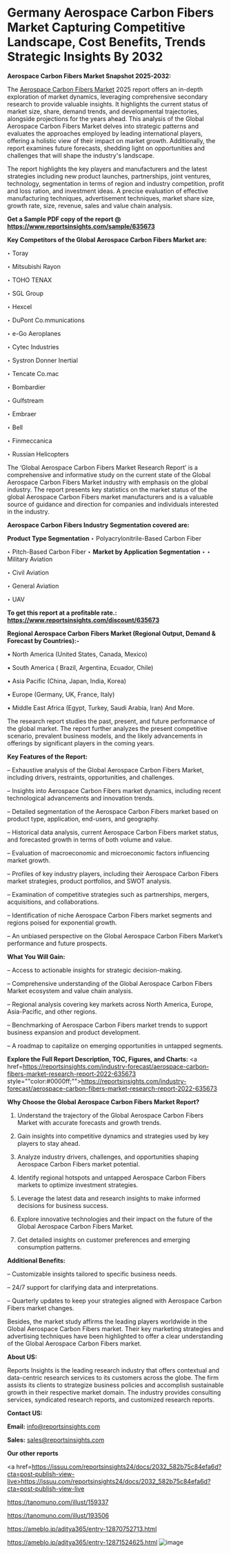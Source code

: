 # Germany Aerospace Carbon Fibers Market Capturing Competitive Landscape, Cost Benefits, Trends Strategic Insights By 2032

<strong>Aerospace Carbon Fibers Market Snapshot 2025-2032:</strong>

The <a href=https://www.reportsinsights.com/sample/635673>Aerospace Carbon Fibers Market</a> 2025 report offers an in-depth exploration of market dynamics, leveraging comprehensive secondary research to provide valuable insights. It highlights the current status of market size, share, demand trends, and developmental trajectories, alongside projections for the years ahead. This analysis of the Global Aerospace Carbon Fibers Market delves into strategic patterns and evaluates the approaches employed by leading international players, offering a holistic view of their impact on market growth. Additionally, the report examines future forecasts, shedding light on opportunities and challenges that will shape the industry's landscape.

The report highlights the key players and manufacturers and the latest strategies including new product launches, partnerships, joint ventures, technology, segmentation in terms of region and industry competition, profit and loss ration, and investment ideas. A precise evaluation of effective manufacturing techniques, advertisement techniques, market share size, growth rate, size, revenue, sales and value chain analysis.

<strong>Get a Sample PDF copy of the report @ <a href=https://www.reportsinsights.com/sample/635673 style=color:#0000ff;>https://www.reportsinsights.com/sample/635673</a></strong>

<strong>Key Competitors of the Global Aerospace Carbon Fibers Market are:</strong>

‣ Toray

‣ Mitsubishi Rayon

‣ TOHO TENAX

‣ SGL Group

‣ Hexcel

‣ DuPont
 Co.mmunications

‣ e-Go Aeroplanes

‣ Cytec Industries

‣ Systron Donner Inertial

‣ Tencate
 Co.mac

‣ Bombardier

‣ Gulfstream

‣ Embraer

‣ Bell

‣ Finmeccanica

‣ Russian Helicopters

The ‘Global Aerospace Carbon Fibers Market Research Report’ is a comprehensive and informative study on the current state of the Global Aerospace Carbon Fibers Market industry with emphasis on the global industry. The report presents key statistics on the market status of the global Aerospace Carbon Fibers market manufacturers and is a valuable source of guidance and direction for companies and individuals interested in the industry.

<strong>Aerospace Carbon Fibers Industry Segmentation covered are:</strong>

<strong>Product Type Segmentation</strong>
‣
Polyacrylonitrile-Based Carbon Fiber

‣ Pitch-Based Carbon Fiber
‣ 
<strong>Market by Application Segmentation</strong>
‣
‣  Military Aviation

‣ Civil Aviation

‣ General Aviation

‣ UAV

<strong>To get this report at a profitable rate.: <a href=https://www.reportsinsights.com/discount/635673 style=color:#0000ff;>https://www.reportsinsights.com/discount/635673</a></strong>

<strong>Regional Aerospace Carbon Fibers Market (Regional Output, Demand &amp; Forecast by Countries):-</strong>

• North America (United States, Canada, Mexico)

• South America ( Brazil, Argentina, Ecuador, Chile)

• Asia Pacific (China, Japan, India, Korea)

• Europe (Germany, UK, France, Italy)

• Middle East Africa (Egypt, Turkey, Saudi Arabia, Iran) And More.

The research report studies the past, present, and future performance of the global market. The report further analyzes the present competitive scenario, prevalent business models, and the likely advancements in offerings by significant players in the coming years.

<strong>Key Features of the Report:</strong>

– Exhaustive analysis of the Global Aerospace Carbon Fibers Market, including drivers, restraints, opportunities, and challenges.

– Insights into Aerospace Carbon Fibers market dynamics, including recent technological advancements and innovation trends.

– Detailed segmentation of the Aerospace Carbon Fibers market based on product type, application, end-users, and geography.

– Historical data analysis, current Aerospace Carbon Fibers market status, and forecasted growth in terms of both volume and value.

– Evaluation of macroeconomic and microeconomic factors influencing market growth.

– Profiles of key industry players, including their Aerospace Carbon Fibers market strategies, product portfolios, and SWOT analysis.

– Examination of competitive strategies such as partnerships, mergers, acquisitions, and collaborations.

– Identification of niche Aerospace Carbon Fibers market segments and regions poised for exponential growth.

– An unbiased perspective on the Global Aerospace Carbon Fibers Market’s performance and future prospects.

<strong>What You Will Gain:</strong>

– Access to actionable insights for strategic decision-making.

– Comprehensive understanding of the Global Aerospace Carbon Fibers Market ecosystem and value chain analysis.

– Regional analysis covering key markets across North America, Europe, Asia-Pacific, and other regions.

– Benchmarking of Aerospace Carbon Fibers market trends to support business expansion and product development.

– A roadmap to capitalize on emerging opportunities in untapped segments.

<strong>Explore the Full Report Description, TOC, Figures, and Charts:</strong>
<a href=https://reportsinsights.com/industry-forecast/aerospace-carbon-fibers-market-research-report-2022-635673 style=""color:#0000ff;"">https://reportsinsights.com/industry-forecast/aerospace-carbon-fibers-market-research-report-2022-635673</a>

<strong>Why Choose the Global Aerospace Carbon Fibers Market Report?</strong>

1. Understand the trajectory of the Global Aerospace Carbon Fibers Market with accurate forecasts and growth trends.

2. Gain insights into competitive dynamics and strategies used by key players to stay ahead.

3. Analyze industry drivers, challenges, and opportunities shaping Aerospace Carbon Fibers market potential.

4. Identify regional hotspots and untapped Aerospace Carbon Fibers markets to optimize investment strategies.

5. Leverage the latest data and research insights to make informed decisions for business success.

6. Explore innovative technologies and their impact on the future of the Global Aerospace Carbon Fibers Market.

7. Get detailed insights on customer preferences and emerging consumption patterns.

<strong>Additional Benefits:</strong>

– Customizable insights tailored to specific business needs.

– 24/7 support for clarifying data and interpretations.

– Quarterly updates to keep your strategies aligned with Aerospace Carbon Fibers market changes.

Besides, the market study affirms the leading players worldwide in the Global Aerospace Carbon Fibers market. Their key marketing strategies and advertising techniques have been highlighted to offer a clear understanding of the Global Aerospace Carbon Fibers market.

<strong><strong>About US</strong>:</strong>

Reports Insights is the leading research industry that offers contextual and data-centric research services to its customers across the globe. The firm assists its clients to strategize business policies and accomplish sustainable growth in their respective market domain. The industry provides consulting services, syndicated research reports, and customized research reports.

<strong>Contact US:</strong>

<p class=><b>Email:</b> <a href=mailto:info@reportsinsights.com>info@reportsinsights.com</a></p>
<p class=><b>Sales:</b> <a href=mailto:sales@reportsinsights.com>sales@reportsinsights.com</a></p>

<strong>Our other reports</strong>

<a href=https://issuu.com/reportsinsights24/docs/2032_582b75c84efa6d?cta=post-publish-view-live>https://issuu.com/reportsinsights24/docs/2032_582b75c84efa6d?cta=post-publish-view-live</a>

<a href=https://tanomuno.com/illust/159337>https://tanomuno.com/illust/159337</a>

<a href=https://tanomuno.com/illust/193506>https://tanomuno.com/illust/193506</a>

<a href=https://ameblo.jp/aditya365/entry-12870752713.html>https://ameblo.jp/aditya365/entry-12870752713.html</a>

<a href=https://ameblo.jp/aditya365/entry-12871524625.html>https://ameblo.jp/aditya365/entry-12871524625.html</a>
![image](https://github.com/user-attachments/assets/12e071b4-ab84-409f-9480-127d0b2e2caf)
